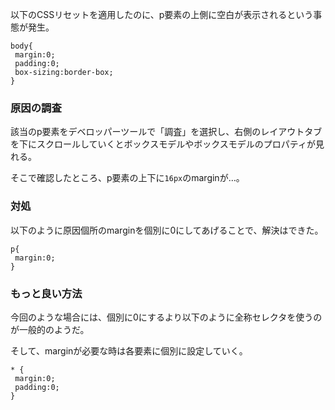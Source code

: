 以下のCSSリセットを適用したのに、p要素の上側に空白が表示されるという事態が発生。

```
body{
 margin:0;
 padding:0;
 box-sizing:border-box;
}
```

### 原因の調査

該当のp要素をデベロッパーツールで「調査」を選択し、右側のレイアウトタブを下にスクロールしていくとボックスモデルやボックスモデルのプロパティが見れる。

そこで確認したところ、p要素の上下に`16px`のmarginが…。

### 対処

以下のように原因個所のmarginを個別に0にしてあげることで、解決はできた。
```
p{
 margin:0;
}
```

### もっと良い方法

今回のような場合には、個別に0にするより以下のように全称セレクタを使うのが一般的のようだ。

そして、marginが必要な時は各要素に個別に設定していく。

```
* {
 margin:0;
 padding:0;
}
```

